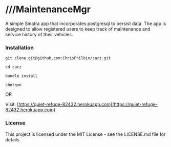 # ///MaintenanceMgr

A simple Sinatra app that incorporates postgresql to persist data.  The app is designed to allow registered users to keep track of maintenance and service history of their vehicles.

### Installation

`git clone git@github.com:ChrisPhilbin/carz.git`

`cd carz`

`bundle install`

`shotgun`

OR

Visit: [https://quiet-refuge-82432.herokuapp.com](https://quiet-refuge-82432.herokuapp.com)

### License

This project is licensed under the MIT License - see the LICENSE.md file for details